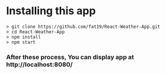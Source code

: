 # Installing this app

```
> git clone https://github.com/fat19/React-Weather-App.git
> cd React-Weather-App
> npm install
> npm start
```

### After these process, You can display app at http://localhost:8080/ 
